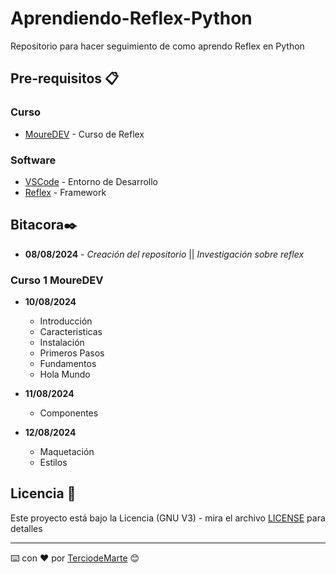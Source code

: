 # Aprendiendo-Reflex-Python
Repositorio para hacer seguimiento de como aprendo Reflex en Python

## Pre-requisitos 📋

### Curso
* [MoureDEV](https://github.com/mouredev/python-web) - Curso de Reflex

### Software
* [VSCode](https://code.visualstudio.com/) - Entorno de Desarrollo
* [Reflex](https://code.visualstudio.com/) - Framework
  
## Bitacora✒️

* **08/08/2024** - *Creación del repositorio* || *Investigación sobre reflex*

### Curso 1 MoureDEV

* **10/08/2024**
    * Introducción
    * Caracteristicas
    * Instalación
    * Primeros Pasos
    * Fundamentos
    * Hola Mundo

* **11/08/2024**
    * Componentes

* **12/08/2024**
    * Maquetación
    * Estilos




## Licencia 📄

Este proyecto está bajo la Licencia (GNU V3) - mira el archivo [LICENSE](LICENSE) para detalles

---
⌨️ con ❤️ por [TerciodeMarte](https://github.com/TerciodeMarte) 😊
